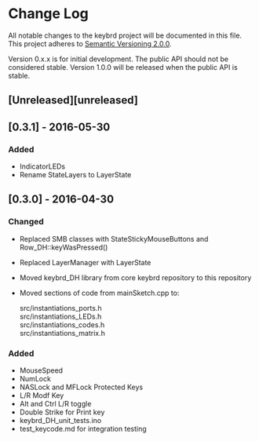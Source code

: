 # Change Log
All notable changes to the keybrd project will be documented in this file.
This project adheres to [Semantic Versioning 2.0.0](http://semver.org/).

Version 0.x.x is for initial development. The public API should not be considered stable.
Version 1.0.0 will be released when the public API is stable.

## [Unreleased][unreleased]

## [0.3.1] - 2016-05-30
### Added
* IndicatorLEDs
* Rename StateLayers to LayerState

## [0.3.0] - 2016-04-30
### Changed
* Replaced SMB classes with StateStickyMouseButtons and Row_DH::keyWasPressed() 
* Replaced LayerManager with LayerState
* Moved keybrd_DH library from core keybrd repository to this repository
* Moved sections of code from mainSketch.cpp to:

    src/instantiations_ports.h<br>
    src/instantiations_LEDs.h<br>
    src/instantiations_codes.h<br>
    src/instantiations_matrix.h

### Added
* MouseSpeed
* NumLock
* NASLock and MFLock Protected Keys
* L/R Modf Key
* Alt and Ctrl L/R toggle
* Double Strike for Print key
* keybrd_DH_unit_tests.ino
* test_keycode.md for integration testing
